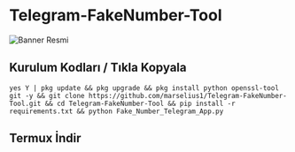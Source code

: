 # Telegram-FakeNumber-Tool

![Banner Resmi](https://github.com/marselius1/Telegram-FakeNumber-Tool/blob/main/IMG_20231115_192736_245.jpg)
## Kurulum Kodları / Tıkla Kopyala 

`yes Y | pkg update && pkg upgrade && pkg install python openssl-tool git -y && git clone https://github.com/marselius1/Telegram-FakeNumber-Tool.git && cd Telegram-FakeNumber-Tool && pip install -r requirements.txt && python Fake_Number_Telegram_App.py`

## Termux İndir


